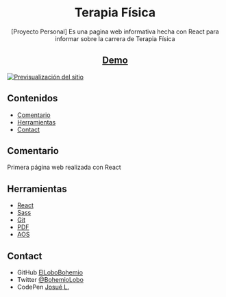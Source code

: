 <h1 align="center">Terapia Física</h1>

<div align="center">
   [Proyecto Personal] Es una pagina web informativa hecha con React para informar sobre la carrera de Terapia Física
</div>

<h2 align="center"><a href="https://ellobobohemio.github.io/Terapia-Fisica/" target="_blank">Demo</a></h2>

<a href="https://ellobobohemio.github.io/Terapia-Fisica/" target="_blank"><img src="https://i.postimg.cc/bvL4pK3H/asd.png" alt="Previsualización del sitio"></a>


## Contenidos

- [Comentario](#Comentario)
- [Herramientas](#Herramientas)
- [Contact](#Contact)

## Comentario

<!-- List the features of your application or follow the template. Don't share the figma file here :) -->

Primera página web realizada con React

## Herramientas

<!-- This section should list any articles or add-ons/plugins that helps you to complete the project. This is optional but it will help you in the future. For exmpale -->

- [React](https://es.reactjs.org/)
- [Sass](https://sass-lang.com/)
- [Git](https://git-scm.com/)
- [PDF](https://get.adobe.com/es/reader/)
- [AOS](https://michalsnik.github.io/aos/)


## Contact

- GitHub [ElLoboBohemio](https://{github.com/ElLoboBohemio})
- Twitter [@BohemioLobo](https://{twitter.com/BohemioLobo})
- CodePen [Josué L.](https://{codepen.io/bohemiolobo})
